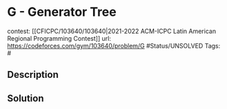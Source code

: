 # G - Generator Tree

contest: [[CFICPC/103640/103640|2021-2022 ACM-ICPC Latin American Regional Programming Contest]]
url: https://codeforces.com/gym/103640/problem/G
#Status/UNSOLVED
Tags: #

## Description

## Solution


